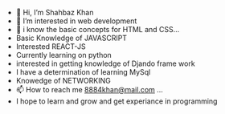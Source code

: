- 👋 Hi, I’m Shahbaz Khan
- 👀 I’m interested in web development
- 🌱 i know the basic concepts for HTML and CSS...
- Basic Knowledge of JAVASCRIPT
- Interested REACT-JS
- Currently learning on python
- interested in getting knowledge of Djando frame work
- I have a determination of learning MySql
- Knowedge of NETWORKING
- 📫 How to reach me 8884khan@mail.com ...
- I hope to learn and grow and get experiance in programming

<!---
8884khan/8884khan is a ✨ special ✨ repository because its `README.md` (this file) appears on your GitHub profile.
You can click the Preview link to take a look at your changes.
--->
